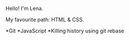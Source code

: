 Hello! 
I'm Lena.

My favourite path: HTML & CSS.

*Git
*JavaScript
*Killing history using git rebase